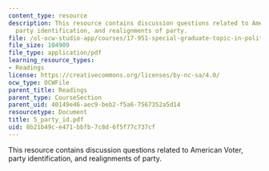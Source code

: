 ```yaml
---
content_type: resource
description: This resource contains discussion questions related to American Voter,
  party identification, and realignments of party.
file: /ol-ocw-studio-app/courses/17-951-special-graduate-topic-in-political-science-political-behavior-fall-2005/8b21b49ce471bbfb7c8d6f5f77c737cf_5_party_id.pdf
file_size: 104909
file_type: application/pdf
learning_resource_types:
- Readings
license: https://creativecommons.org/licenses/by-nc-sa/4.0/
ocw_type: OCWFile
parent_title: Readings
parent_type: CourseSection
parent_uid: 40149e46-aec9-beb2-f5a6-7567352a5d14
resourcetype: Document
title: 5_party_id.pdf
uid: 8b21b49c-e471-bbfb-7c8d-6f5f77c737cf
---
```

This resource contains discussion questions related to American Voter, party identification, and realignments of party.